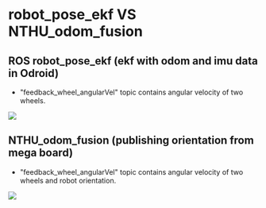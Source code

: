 # robot_pose_ekf VS NTHU_odom_fusion

## ROS robot_pose_ekf (ekf with odom and imu data in Odroid)
  * "feedback_wheel_angularVel" topic contains angular velocity of two wheels.

![](https://github.com/piliwilliam0306/robot_pose_ekf-VS-NTHU_odom_fusion/blob/master/9PlWL8sO3dqDf2gr-51E4B.png)



## NTHU_odom_fusion (publishing orientation from mega board)
  * "feedback_wheel_angularVel" topic contains angular velocity of two wheels and robot orientation.

![](https://github.com/piliwilliam0306/robot_pose_ekf-VS-NTHU_odom_fusion/blob/master/fusion.png)
